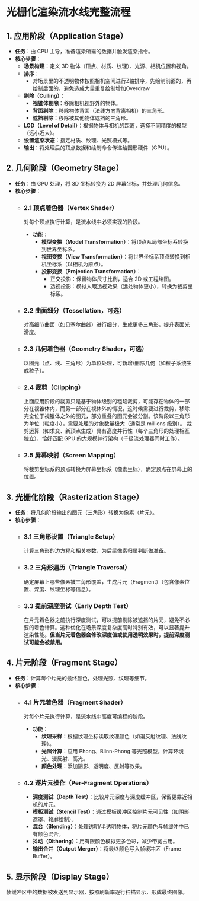 # 光栅化渲染流水线完整流程

## 1. 应用阶段（Application Stage）
- **任务**：由 CPU 主导，准备渲染所需的数据并触发渲染指令。
- **核心步骤**：
  - **场景构建**：定义 3D 物体（顶点、材质、纹理）、光源、相机位置和视角。
  - **排序**：
    - 对场景里的不透明物体按照相机空间进行Z轴排序，先绘制前面的，再绘制后面的，避免造成大量重复绘制增加Overdraw
  - **剔除（Culling）**：
    - **视锥体剔除**：移除相机视野外的物体。
    - **背面剔除**：移除物体背面（法线方向背离相机）的三角形。
    - **遮挡剔除**：移除被其他物体遮挡的三角形。
  - **LOD（Level of Detail）**：根据物体与相机的距离，选择不同精度的模型（远小近大）。
  - **设置渲染状态**：指定材质、纹理、光照模式等。
  - **输出**：将处理后的顶点数据和绘制命令传递给图形硬件（GPU）。

## 2. 几何阶段（Geometry Stage）
- **任务**：由 GPU 处理，将 3D 坐标转换为 2D 屏幕坐标，并处理几何信息。
- **核心步骤**：
  - ### 2.1 顶点着色器（Vertex Shader）
    对每个顶点执行计算，是流水线中必须实现的阶段。
    - **功能**：
      - **模型变换（Model Transformation）**：将顶点从局部坐标系转换到世界坐标系。
      - **视图变换（View Transformation）**：将世界坐标系顶点转换到相机坐标系（以相机为原点）。
      - **投影变换（Projection Transformation）**：
        - 正交投影：保留物体尺寸比例，适合 2D 或工程绘图。
        - 透视投影：模拟人眼透视效果（远处物体更小），转换为裁剪坐标系。
  
  - ### 2.2 曲面细分（Tessellation，可选）
    对高细节曲面（如贝塞尔曲线）进行细分，生成更多三角形，提升表面光滑度。
  
  - ### 2.3 几何着色器（Geometry Shader，可选）
    以图元（点、线、三角形）为单位处理，可新增/删除几何（如粒子系统生成粒子）。
  
  - ### 2.4 裁剪（Clipping）
    上面应用阶段的裁剪只是基于物体级别的粗略裁剪，可能存在物体的一部分在视锥体内，而另一部分在视体外的情况，这时候需要进行裁剪，移除完全位于视锥体之外的图元，部分重叠的图元会被分割。该阶段以三角形为单位（粒度小），需要处理的对象数量极大（通常是 millions 级别）。
    裁剪运算（如求交、新顶点生成）具有高度并行性（每个三角形的处理相互独立），恰好匹配 GPU 的大规模并行架构（千级流处理器同时工作）。
  
  - ### 2.5 屏幕映射（Screen Mapping）
    将裁剪坐标系的顶点转换为屏幕坐标系（像素坐标），确定顶点在屏幕上的位置。

## 3. 光栅化阶段（Rasterization Stage）
- **任务**：将几何阶段输出的图元（三角形）转换为像素（片元）。
- **核心步骤**：
  - ### 3.1 三角形设置（Triangle Setup）
    计算三角形的边方程和相关参数，为后续像素归属判断做准备。
  
  - ### 3.2 三角形遍历（Triangle Traversal）
    确定屏幕上哪些像素被三角形覆盖，生成片元（Fragment）（包含像素位置、深度、纹理坐标等信息）。
  
  - ### 3.3 提前深度测试（Early Depth Test）
    在片元着色器之前执行深度测试，可以提前剔除被遮挡的片元，避免不必要的着色计算。这种优化在场景深度复杂度高时特别有效，可以显著提升渲染性能。**但当片元着色器会修改深度值或使用透明效果时，提前深度测试可能会被禁用。**

## 4. 片元阶段（Fragment Stage）
- **任务**：计算每个片元的最终颜色，处理光照、纹理等细节。
- **核心步骤**：
  - ### 4.1 片元着色器（Fragment Shader）
    对每个片元执行计算，是流水线中高度可编程的阶段。
    - **功能**：
      - **纹理采样**：根据纹理坐标读取纹理颜色（如漫反射纹理、法线纹理）。
      - **光照计算**：应用 Phong、Blinn-Phong 等光照模型，计算环境光、漫反射、高光。
      - **颜色处理**：添加阴影、透明度、反射等效果。
  
  - ### 4.2 逐片元操作（Per-Fragment Operations）
    - **深度测试（Depth Test）**：比较片元深度与深度缓冲区，保留更靠近相机的片元。
    - **模板测试（Stencil Test）**：通过模板缓冲区控制片元可见性（如阴影遮罩、轮廓绘制）。
    - **混合（Blending）**：处理透明/半透明物体，将片元颜色与帧缓冲中已有颜色混合。
    - **抖动（Dithering）**：用有限颜色模拟更多色彩，减少带宽占用。
    - **输出合并（Output Merger）**：将最终颜色写入帧缓冲区（Frame Buffer）。

## 5. 显示阶段（Display Stage）
帧缓冲区中的数据被发送到显示器，按照刷新率逐行扫描显示，形成最终图像。